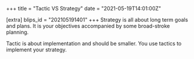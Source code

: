 +++
title = "Tactic VS Strategy"
date = "2021-05-19T14:01:00Z"

[extra]
blips_id = "202105191401"
+++
Strategy is all about long term goals and plans. It is your objectives accompanied by some broad-stroke planning.

Tactic is about implementation and should be smaller. You use tactics to implement your strategy.
